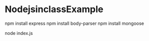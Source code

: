 # NodejsinclassExample

npm install express
npm install body-parser
npm install mongoose 

node index.js